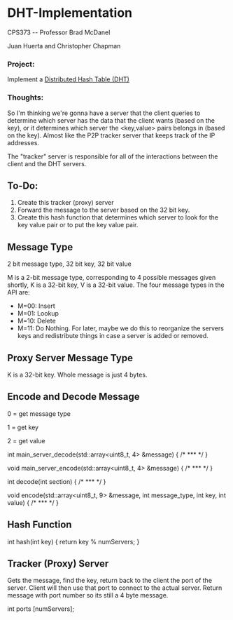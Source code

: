 # DHT-Implementation
CPS373 -- Professor Brad McDanel

Juan Huerta and Christopher Chapman 

### Project:
Implement a [Distributed Hash Table (DHT)](https://www.coursera.org/lecture/data-structures/distributed-hash-tables-tvH8H)

### Thoughts:

So I'm thinking we're gonna have a server that the client queries to determine which server has the data that the client wants (based on the key), or it determines which server the <key,value> pairs belongs in (based on the key). Almost like the P2P tracker server that keeps track of the IP addresses. 


The "tracker" server is responsible for all of the interactions between the client and the DHT servers.



## To-Do:
1. Create this tracker (proxy) server
  1. Forward the message to the server based on the 32 bit key.
2. Create this hash function that determines which server to look for the key value pair or to put the key value pair.


## Message Type
2 bit message type, 32 bit key, 32 bit value


M is a 2-bit message type, corresponding to 4 possible messages given shortly, K is a 32-bit key, V is a 32-bit value. The four message types in the API are:
* M=00: Insert
* M=01: Lookup
* M=10: Delete
* M=11: Do Nothing. For later, maybe we do this to reorganize the servers keys and redistribute things in case a server is added or removed.

## Proxy Server Message Type
K is a 32-bit key. Whole message is just 4 bytes.


## Encode and Decode Message
0 = get message type


1 = get key


2 = get value




int main_server_decode(std::array<uint8_t, 4> &message) { /* *** */ }


void main_server_encode(std::array<uint8_t, 4> &message) { /* *** */ }

int decode(int section) { /* *** */ }


void encode(std::array<uint8_t, 9> &message, int message_type, int key, int value) { /* *** */ } 

## Hash Function
int hash(int key) { 
  return key % numServers;
}

## Tracker (Proxy) Server
Gets the message, find the key, return back to the client the port of the server. Client will then use that port to connect to the actual server.
Return message with port number so its still a 4 byte message. 

int ports [numServers];






